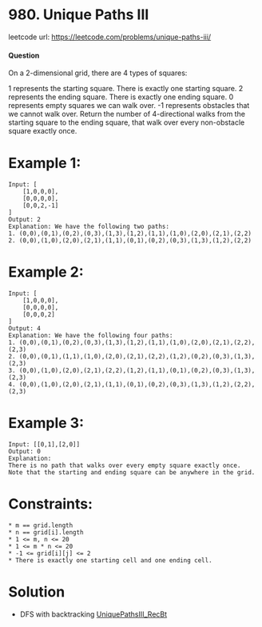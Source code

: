 # 980. Unique Paths III
 
leetcode url: https://leetcode.com/problems/unique-paths-iii/
 
#### Question
On a 2-dimensional grid, there are 4 types of squares:

1 represents the starting square.  There is exactly one starting square.
2 represents the ending square.  There is exactly one ending square.
0 represents empty squares we can walk over.
-1 represents obstacles that we cannot walk over.
Return the number of 4-directional walks from the starting square to the ending square, that walk over every non-obstacle square exactly once.

# Example 1:
```
Input: [
	[1,0,0,0],
	[0,0,0,0],
	[0,0,2,-1]
]
Output: 2
Explanation: We have the following two paths: 
1. (0,0),(0,1),(0,2),(0,3),(1,3),(1,2),(1,1),(1,0),(2,0),(2,1),(2,2)
2. (0,0),(1,0),(2,0),(2,1),(1,1),(0,1),(0,2),(0,3),(1,3),(1,2),(2,2)
 ```
 
 # Example 2:

```
Input: [
	[1,0,0,0],
	[0,0,0,0],
	[0,0,0,2]
]
Output: 4
Explanation: We have the following four paths: 
1. (0,0),(0,1),(0,2),(0,3),(1,3),(1,2),(1,1),(1,0),(2,0),(2,1),(2,2),(2,3)
2. (0,0),(0,1),(1,1),(1,0),(2,0),(2,1),(2,2),(1,2),(0,2),(0,3),(1,3),(2,3)
3. (0,0),(1,0),(2,0),(2,1),(2,2),(1,2),(1,1),(0,1),(0,2),(0,3),(1,3),(2,3)
4. (0,0),(1,0),(2,0),(2,1),(1,1),(0,1),(0,2),(0,3),(1,3),(1,2),(2,2),(2,3)
```
 # Example 3:

```
Input: [[0,1],[2,0]]
Output: 0
Explanation: 
There is no path that walks over every empty square exactly once.
Note that the starting and ending square can be anywhere in the grid.
```
# Constraints:

```
* m == grid.length
* n == grid[i].length
* 1 <= m, n <= 20
* 1 <= m * n <= 20
* -1 <= grid[i][j] <= 2
* There is exactly one starting cell and one ending cell.
 ```
 
# Solution
* DFS with backtracking [UniquePathsIII_RecBt](UniquePathsIII_RecBt.cs)
